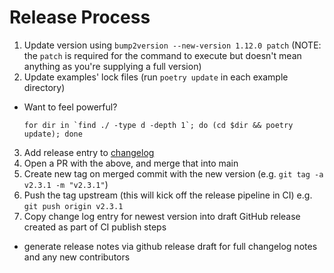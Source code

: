 # Release Process

1. Update version using `bump2version --new-version 1.12.0 patch` (NOTE: the `patch` is required for the command to execute but doesn't mean anything as you're supplying a full version)
2. Update examples' lock files (run `poetry update` in each example directory)

- Want to feel powerful?

  ```shell
  for dir in `find ./ -type d -depth 1`; do (cd $dir && poetry update); done
  ```

3. Add release entry to [changelog](./CHANGELOG.md)
4. Open a PR with the above, and merge that into main
5. Create new tag on merged commit with the new version (e.g. `git tag -a v2.3.1 -m "v2.3.1"`)
6. Push the tag upstream (this will kick off the release pipeline in CI) e.g. `git push origin v2.3.1`
7. Copy change log entry for newest version into draft GitHub release created as part of CI publish steps
  - generate release notes via github release draft for full changelog notes and any new contributors

